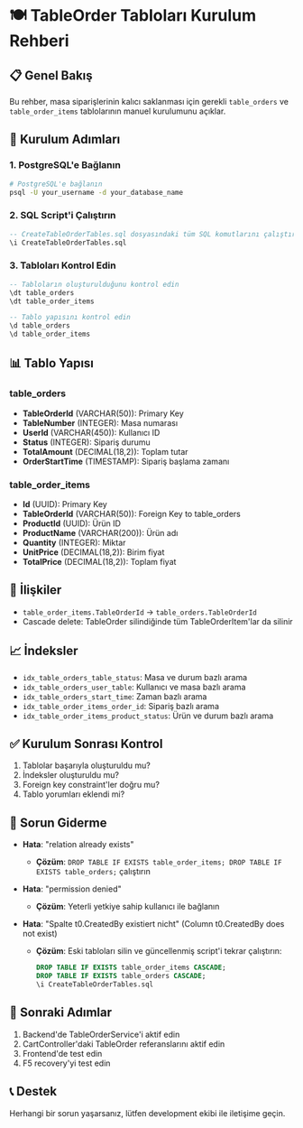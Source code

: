 # 🍽️ TableOrder Tabloları Kurulum Rehberi

## 📋 Genel Bakış
Bu rehber, masa siparişlerinin kalıcı saklanması için gerekli `table_orders` ve `table_order_items` tablolarının manuel kurulumunu açıklar.

## 🚀 Kurulum Adımları

### 1. PostgreSQL'e Bağlanın
```bash
# PostgreSQL'e bağlanın
psql -U your_username -d your_database_name
```

### 2. SQL Script'i Çalıştırın
```sql
-- CreateTableOrderTables.sql dosyasındaki tüm SQL komutlarını çalıştırın
\i CreateTableOrderTables.sql
```

### 3. Tabloları Kontrol Edin
```sql
-- Tabloların oluşturulduğunu kontrol edin
\dt table_orders
\dt table_order_items

-- Tablo yapısını kontrol edin
\d table_orders
\d table_order_items
```

## 📊 Tablo Yapısı

### table_orders
- **TableOrderId** (VARCHAR(50)): Primary Key
- **TableNumber** (INTEGER): Masa numarası
- **UserId** (VARCHAR(450)): Kullanıcı ID
- **Status** (INTEGER): Sipariş durumu
- **TotalAmount** (DECIMAL(18,2)): Toplam tutar
- **OrderStartTime** (TIMESTAMP): Sipariş başlama zamanı

### table_order_items
- **Id** (UUID): Primary Key
- **TableOrderId** (VARCHAR(50)): Foreign Key to table_orders
- **ProductId** (UUID): Ürün ID
- **ProductName** (VARCHAR(200)): Ürün adı
- **Quantity** (INTEGER): Miktar
- **UnitPrice** (DECIMAL(18,2)): Birim fiyat
- **TotalPrice** (DECIMAL(18,2)): Toplam fiyat

## 🔗 İlişkiler
- `table_order_items.TableOrderId` → `table_orders.TableOrderId`
- Cascade delete: TableOrder silindiğinde tüm TableOrderItem'lar da silinir

## 📈 İndeksler
- `idx_table_orders_table_status`: Masa ve durum bazlı arama
- `idx_table_orders_user_table`: Kullanıcı ve masa bazlı arama
- `idx_table_orders_start_time`: Zaman bazlı arama
- `idx_table_order_items_order_id`: Sipariş bazlı arama
- `idx_table_order_items_product_status`: Ürün ve durum bazlı arama

## ✅ Kurulum Sonrası Kontrol
1. Tablolar başarıyla oluşturuldu mu?
2. İndeksler oluşturuldu mu?
3. Foreign key constraint'ler doğru mu?
4. Tablo yorumları eklendi mi?

## 🚨 Sorun Giderme
- **Hata**: "relation already exists"
  - **Çözüm**: `DROP TABLE IF EXISTS table_order_items; DROP TABLE IF EXISTS table_orders;` çalıştırın

- **Hata**: "permission denied"
  - **Çözüm**: Yeterli yetkiye sahip kullanıcı ile bağlanın

- **Hata**: "Spalte t0.CreatedBy existiert nicht" (Column t0.CreatedBy does not exist)
  - **Çözüm**: Eski tabloları silin ve güncellenmiş script'i tekrar çalıştırın:
    ```sql
    DROP TABLE IF EXISTS table_order_items CASCADE;
    DROP TABLE IF EXISTS table_orders CASCADE;
    \i CreateTableOrderTables.sql
    ```

## 🔄 Sonraki Adımlar
1. Backend'de TableOrderService'i aktif edin
2. CartController'daki TableOrder referanslarını aktif edin
3. Frontend'de test edin
4. F5 recovery'yi test edin

## 📞 Destek
Herhangi bir sorun yaşarsanız, lütfen development ekibi ile iletişime geçin.
